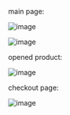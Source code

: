 main page:

![image](https://github.com/user-attachments/assets/f29fa390-d416-42d4-bebd-68c8061fbed7)

![image](https://github.com/user-attachments/assets/af7f5421-f564-439b-bd97-f8c7e4956fdb)

opened product:


![image](https://github.com/user-attachments/assets/b9d4c1fd-b877-4283-829d-19fdae5e4f6c)

checkout page:

![image](https://github.com/user-attachments/assets/b0dbd519-fe1e-404e-8fe8-6b5b1530af7d)
